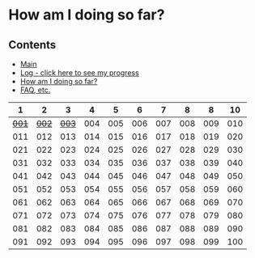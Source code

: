 # How am I doing so far?

## Contents
* [Main](./readme.md)
* [Log - click here to see my progress](./log.md)
* [How am I doing so far?](./tally.md)
* [FAQ, etc.](https://github.com/janzeteachesit/100-days-of-writing/wiki) 


 1 | 2 | 3 | 4 | 5 | 6 | 7 | 8 | 8 | 10
---|---|---|---|---|---|---|---|---|---
<s><a href="https://github.com/janzeteachesit/100-days-of-writing/blob/master/docs/001-why-google-classroom.md">001</a></s>|<s><a href="https://github.com/janzeteachesit/100-days-of-writing/blob/master/docs/002-thank-you-rob-muhlestein.md">002</a></s>|<s><a href="https://github.com/janzeteachesit/100-days-of-writing/blob/master/docs/003-learningland.md">003</a></s>|004|005|006|007|008|009|010
011|012|013|014|015|016|017|018|019|020
021|022|023|024|025|026|027|028|029|030
031|032|033|034|035|036|037|038|039|040
041|042|043|044|045|046|047|048|049|050
051|052|053|054|055|056|057|058|059|060
061|062|063|064|065|066|067|068|069|070
071|072|073|074|075|076|077|078|079|080
081|082|083|084|085|086|087|088|089|090
091|092|093|094|095|096|097|098|099|100
